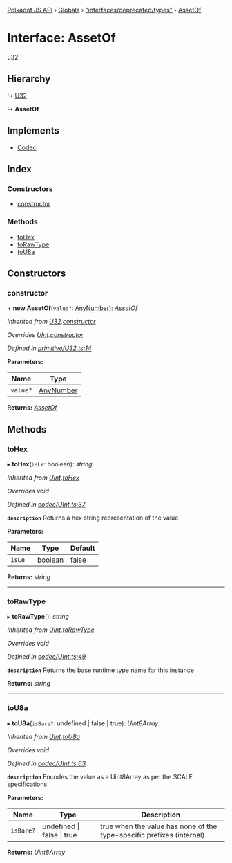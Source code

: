 [Polkadot JS API](../README.md) › [Globals](../globals.md) › ["interfaces/deprecated/types"](../modules/_interfaces_deprecated_types_.md) › [AssetOf](_interfaces_deprecated_types_.assetof.md)

# Interface: AssetOf

u32

## Hierarchy

  ↳ [U32](../classes/_primitive_u32_.u32.md)

  ↳ **AssetOf**

## Implements

* [Codec](_types_.codec.md)

## Index

### Constructors

* [constructor](_interfaces_deprecated_types_.assetof.md#constructor)

### Methods

* [toHex](_interfaces_deprecated_types_.assetof.md#tohex)
* [toRawType](_interfaces_deprecated_types_.assetof.md#torawtype)
* [toU8a](_interfaces_deprecated_types_.assetof.md#tou8a)

## Constructors

###  constructor

\+ **new AssetOf**(`value?`: [AnyNumber](../modules/_types_.md#anynumber)): *[AssetOf](_interfaces_deprecated_types_.assetof.md)*

*Inherited from [U32](../classes/_primitive_u32_.u32.md).[constructor](../classes/_primitive_u32_.u32.md#constructor)*

*Overrides [UInt](../classes/_codec_uint_.uint.md).[constructor](../classes/_codec_uint_.uint.md#constructor)*

*Defined in [primitive/U32.ts:14](https://github.com/polkadot-js/api/blob/5b5d0a3fb8/packages/types/src/primitive/U32.ts#L14)*

**Parameters:**

Name | Type |
------ | ------ |
`value?` | [AnyNumber](../modules/_types_.md#anynumber) |

**Returns:** *[AssetOf](_interfaces_deprecated_types_.assetof.md)*

## Methods

###  toHex

▸ **toHex**(`isLe`: boolean): *string*

*Inherited from [UInt](../classes/_codec_uint_.uint.md).[toHex](../classes/_codec_uint_.uint.md#tohex)*

*Overrides void*

*Defined in [codec/UInt.ts:37](https://github.com/polkadot-js/api/blob/5b5d0a3fb8/packages/types/src/codec/UInt.ts#L37)*

**`description`** Returns a hex string representation of the value

**Parameters:**

Name | Type | Default |
------ | ------ | ------ |
`isLe` | boolean | false |

**Returns:** *string*

___

###  toRawType

▸ **toRawType**(): *string*

*Inherited from [UInt](../classes/_codec_uint_.uint.md).[toRawType](../classes/_codec_uint_.uint.md#torawtype)*

*Overrides void*

*Defined in [codec/UInt.ts:49](https://github.com/polkadot-js/api/blob/5b5d0a3fb8/packages/types/src/codec/UInt.ts#L49)*

**`description`** Returns the base runtime type name for this instance

**Returns:** *string*

___

###  toU8a

▸ **toU8a**(`isBare?`: undefined | false | true): *Uint8Array*

*Inherited from [UInt](../classes/_codec_uint_.uint.md).[toU8a](../classes/_codec_uint_.uint.md#tou8a)*

*Overrides void*

*Defined in [codec/UInt.ts:63](https://github.com/polkadot-js/api/blob/5b5d0a3fb8/packages/types/src/codec/UInt.ts#L63)*

**`description`** Encodes the value as a Uint8Array as per the SCALE specifications

**Parameters:**

Name | Type | Description |
------ | ------ | ------ |
`isBare?` | undefined &#124; false &#124; true | true when the value has none of the type-specific prefixes (internal)  |

**Returns:** *Uint8Array*
